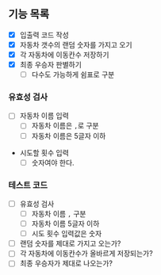 ## 기능 목록

- [x] 입출력 코드 작성
- [x] 자동차 갯수의 랜덤 숫자를 가지고 오기
- [x] 각 자동차에 이동칸수 저장하기
- [x] 최종 우승자 판별하기
  - [ ] 다수도 가능하게 쉼표로 구분

### 유효성 검사

- [ ] 자동차 이름 입력
  - [ ] 자동차 이름은 `,`로 구분
  - [ ] 자동차 이름은 5글자 이하
- 시도할 횟수 입력
  - [ ] 숫자여야 한다.

### 테스트 코드

- [ ] 유효성 검사
  - [ ] 자동차 이름 `,` 구분
  - [ ] 자동차 이름 5글자 이하
  - [ ] 시도 횟수 입력값은 숫자
- [ ] 랜덤 숫자를 제대로 가지고 오는가?
- [ ] 각 자동차에 이동칸수가 올바르게 저장되는가?
- [ ] 최종 우승자가 제대로 나오는가?
